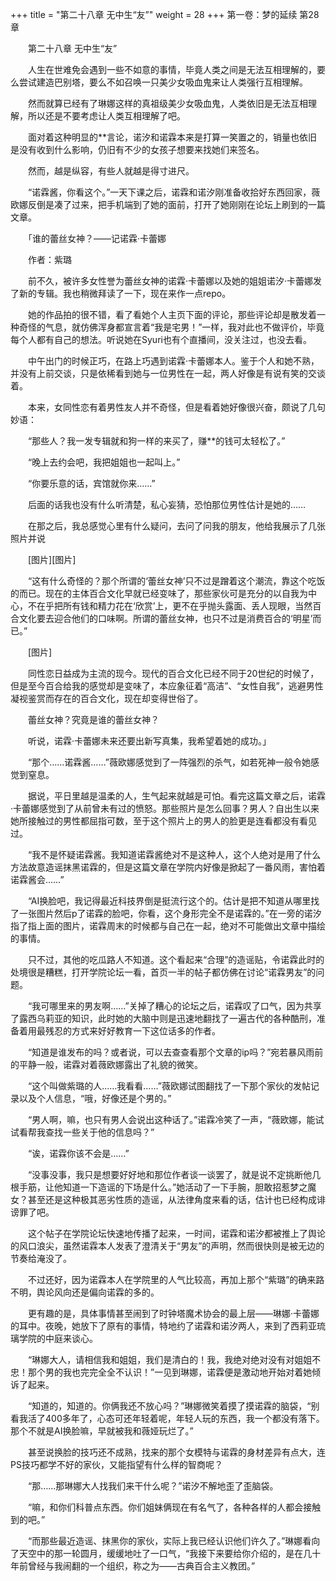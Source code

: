 +++
title = "第二十八章 无中生“友”"
weight = 28
+++
第一卷：梦的延续 第28章

　　第二十八章 无中生“友”

　　人生在世难免会遇到一些不如意的事情，毕竟人类之间是无法互相理解的，要么尝试建造巴别塔，要么不如召唤一只美少女吸血鬼来让人类强行互相理解。

　　然而就算已经有了琳娜这样的真祖级美少女吸血鬼，人类依旧是无法互相理解，所以还是不要考虑让人类互相理解了吧。

　　面对着这种明显的**言论，诺汐和诺霖本来是打算一笑置之的，销量也依旧是没有收到什么影响，仍旧有不少的女孩子想要来找她们来签名。

　　然而，越是纵容，有些人就越是得寸进尺。

　　“诺霖酱，你看这个。”一天下课之后，诺霖和诺汐刚准备收拾好东西回家，薇欧娜反倒是凑了过来，把手机端到了她的面前，打开了她刚刚在论坛上刷到的一篇文章。

　　「谁的蕾丝女神？——记诺霖·卡蕾娜

　　作者：紫璐

　　前不久，被许多女性誉为蕾丝女神的诺霖·卡蕾娜以及她的姐姐诺汐·卡蕾娜发了新的专辑。我也稍微拜读了一下，现在来作一点repo。

　　她的作品拍的很不错，看了看她个人主页下面的评论，那些评论却是散发着一种奇怪的气息，就仿佛浑身都宣言着“我是宅男！”一样，我对此也不做评价，毕竟每个人都有自己的想法。听说她在Syuri也有个直播间，没关注过，也没去看。

　　中午出门的时候正巧，在路上巧遇到诺霖·卡蕾娜本人。鉴于个人和她不熟，并没有上前交谈，只是依稀看到她与一位男性在一起，两人好像是有说有笑的交谈着。

　　本来，女同性恋有着男性友人并不奇怪，但是看着她好像很兴奋，颇说了几句妙语：

　　“那些人？我一发专辑就和狗一样的来买了，赚**的钱可太轻松了。”

　　“晚上去约会吧，我把姐姐也一起叫上。”

　　“你要乐意的话，宾馆就你来……”

　　后面的话我也没有什么听清楚，私心妄猜，恐怕那位男性估计是她的……

　　在那之后，我总感觉心里有什么疑问，去问了问我的朋友，他给我展示了几张照片并说

　　[图片][图片]

　　“这有什么奇怪的？那个所谓的‘蕾丝女神’只不过是蹭着这个潮流，靠这个吃饭的而已。现在的主体百合文化早就已经变味了，那些家伙可是充分的以自我为中心，不在乎把所有钱和精力花在‘欣赏’上，更不在乎抛头露面、丢人现眼，当然百合文化要去迎合他们的口味啊。所谓的蕾丝女神，也只不过是消费百合的‘明星’而已。”

　　[图片]

　　同性恋日益成为主流的现今。现代的百合文化已经不同于20世纪的时候了，但是至今百合给我的感觉却是变味了，本应象征着“高洁”、“女性自我”，逃避男性凝视鉴赏而存在的百合文化，现在却变得世俗了。

　　蕾丝女神？究竟是谁的蕾丝女神？

　　听说，诺霖·卡蕾娜未来还要出新写真集，我希望着她的成功。」

　　“那个……诺霖酱……”薇欧娜感觉到了一阵强烈的杀气，如若死神一般令她感觉到窒息。

　　据说，平日里越是温柔的人，生气起来就越是可怕。看完这篇文章之后，诺霖·卡蕾娜感觉到了从前曾未有过的愤怒。那些照片是怎么回事？男人？自出生以来她所接触过的男性都屈指可数，至于这个照片上的男人的脸更是连看都没有看见过。

　　“我不是怀疑诺霖酱。我知道诺霖酱绝对不是这种人，这个人绝对是用了什么方法故意造谣抹黑诺霖的，但是这篇文章在学院内好像是掀起了一番风雨，害怕着诺霖酱会……”

　　“AI换脸吧，我记得最近科技界倒是挺流行这个的。估计是把不知道从哪里找了一张图片然后p了诺霖的脸吧，你看，这个身形完全不是诺霖的。”在一旁的诺汐指了指上面的图片，诺霖周末的时候都与自己在一起，绝对不可能做出文章中描绘的事情。

　　只不过，其他的吃瓜路人不知道。这个看起来“合理”的造谣贴，令诺霖此时的处境很是糟糕，打开学院论坛一看，首页一半的帖子都仿佛在讨论“诺霖男友”的问题。

　　“我可哪里来的男友啊……”关掉了糟心的论坛之后，诺霖叹了口气，因为共享了露西乌莉亚的知识，此时她的大脑中则是迅速地翻找了一遍古代的各种酷刑，准备着用最残忍的方式来好好教育一下这位话多的作者。

　　“知道是谁发布的吗？或者说，可以去查查看那个文章的ip吗？”宛若暴风雨前的平静一般，诺霖对着薇欧娜露出了礼貌的微笑。

　　“这个叫做紫璐的人……我看看……”薇欧娜试图翻找了一下那个家伙的发帖记录以及个人信息，“哦，好像还是个男的。”

　　“男人啊，嘛，也只有男人会说出这种话了。”诺霖冷笑了一声，“薇欧娜，能试试看帮我查找一些关于他的信息吗？”

　　“诶，诺霖你该不会是……”

　　“没事没事，我只是想要好好地和那位作者谈一谈罢了，就是说不定挑断他几根手筋，让他知道一下造谣的下场是什么。”她活动了一下手腕，胆敢招惹梦之魔女？甚至还是这种极其恶劣性质的造谣，从法律角度来看的话，估计也已经构成诽谤罪了吧。

　　这个帖子在学院论坛快速地传播了起来，一时间，诺霖和诺汐都被推上了舆论的风口浪尖，虽然诺霖本人发表了澄清关于“男友”的声明，然而很快则是被无边的节奏给淹没了。

　　不过还好，因为诺霖本人在学院里的人气比较高，再加上那个“紫璐”的确来路不明，舆论风向还是偏向诺霖的多的。

　　更有趣的是，具体事情甚至闹到了时钟塔魔术协会的最上层——琳娜·卡蕾娜的耳中。夜晚，她放下了原有的事情，特地约了诺霖和诺汐两人，来到了西莉亚琉璃学院的中庭来谈心。

　　“琳娜大人，请相信我和姐姐，我们是清白的！我，我绝对绝对没有对姐姐不忠！那个男的我也完完全全不认识！”一见到琳娜，诺霖便是激动地开始对着她倾诉了起来。

　　“知道的，知道的。你俩我还不放心吗？”琳娜微笑着摸了摸诺霖的脑袋，“别看我活了400多年了，心态可还年轻着呢，年轻人玩的东西，我一个都没有落下。那个不就是AI换脸嘛，早就被我和薇娅玩烂了。”

　　甚至说换脸的技巧还不成熟，找来的那个女模特与诺霖的身材差异有点大，连PS技巧都学不好的家伙，又能指望有什么样的智商呢？

　　“那……那琳娜大人找我们来干什么呢？”诺汐不解地歪了歪脑袋。

　　“嘛，和你们科普点东西。你们姐妹俩现在有名气了，各种各样的人都会接触到的吧。”

　　“而那些最近造谣、抹黑你的家伙，实际上我已经认识他们许久了。”琳娜看向了天空中的那一轮圆月，缓缓地吐了一口气，“我接下来要给你介绍的，是在几十年前曾经与我闹翻的一个组织，称之为——古典百合主义教团。”

　　

　　

　　


